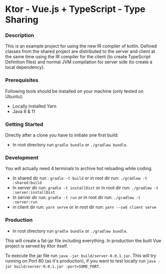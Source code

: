 # Ktor - Vue.js + TypeScript - Type Sharing

### Description
This is an example project for using the new IR compiler of kotlin. Defined classes
from the shared project are distributed to the server and client at the same time using the IR compiler for the client (to create TypeScript Definition files)
and normal JVM compilation for server side (to create a local dependency).

### Prerequisites
Following tools should be installed on your machine (only tested on Ubuntu):
- Locally installed Yarn
- Java 8 & 11

### Getting Started
Directly after a clone you have to initiate one first build:
- In root directory run `gradle bundle` or `./gradlew bundle`.

### Development

You will actually need 4 terminals to archive hot reloading while coding.

- In shared dir run : `gradle -t build` or in root dir run: `./gradlew -t :shared:build` 
- In server dir run: `gradle -t installDist` or in root dir run: `./gradlew -t :server:installDist` 
- In server dir run: `gradle -t run` or in root dir run: `./gradlew -t :server:run` 
- in client dir run: `yarn serve` or in root dir run: `yarn --cwd client serve` 

### Production
-  In root directory run `gradle bundle` or `./gradlew bundle`.

This will create a fat-jar file including everything. In production the built Vue project is served by Ktor itself. 

To execute the jar file run `java -jar build/server-0.0.1.jar`. This will try running on Port 80 (as it's production),
  if you want to test locally run `java -jar build/server-0.0.1.jar -port=SOME_PORT`. 
